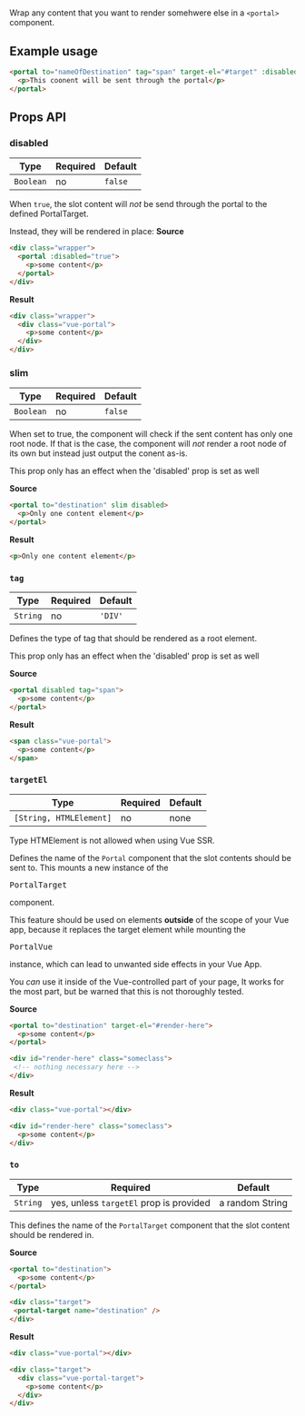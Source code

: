 # <portal>

Wrap any content that you want to render somehwere else in a `<portal>` component.

## Example usage

```html
<portal to="nameOfDestination" tag="span" target-el="#target" :disabled="isDisabled">
  <p>This coonent will be sent through the portal</p>
</portal>
```

## Props API

### disabled

|Type|Required|Default|
|----|--------|-------|
|`Boolean`|no|`false`|

When `true`, the slot content will *not* be send through the portal to the defined PortalTarget.

Instead, they will be rendered in place:
**Source**
```html
<div class="wrapper">
  <portal :disabled="true">
    <p>some content</p>
  </portal>
</div>
```
**Result**
```html
<div class="wrapper">
  <div class="vue-portal">
    <p>some content</p>
  </div>
</div>
```

### slim

|Type|Required|Default|
|----|--------|-------|
|`Boolean`|no|`false`|

When set to true, the component will check if the sent content has only one root node. If that is the case, the component will *not* render a root node of its own but instead just output the conent as-is.

<p class="warning">This prop only has an effect when the 'disabled' prop is set as well</p>

**Source**
```html
<portal to="destination" slim disabled>
  <p>Only one content element</p>
</portal>
```
**Result**
```html
<p>Only one content element</p>
```

### `tag`

|Type|Required|Default|
|----|--------|-------|
|`String`|no|`'DIV'`|

Defines the type of tag that should be rendered as a root element.

<p class="warning">This prop only has an effect when the 'disabled' prop is set as well</p>

**Source**
```html
<portal disabled tag="span">
  <p>some content</p>
</portal>
```
**Result**
```html
<span class="vue-portal">
  <p>some content</p>
</span>
```

### `targetEl`

|Type|Required|Default|
|----|--------|-------|
|`[String, HTMLElement]`|no|none|

<p class="info">
  Type HTMElement is not allowed when using Vue SSR.
</p>

Defines the name of the `Portal` component that the slot contents should be sent to. This mounts a new instance of the
<pre>PortalTarget</pre> component.

<p class="warning">
  This feature should be used on elements <strong>outside</strong> of the scope of your Vue app,
  because it replaces the target element while mounting the <pre>PortalVue</pre> instance, which can lead to unwanted
  side effects in your Vue App.

  You *can* use it inside of the Vue-controlled part of your page, It works for the most part, but be warned that this is not thoroughly tested.
</p>

<p class="warning">

</p>

**Source**
```html
<portal to="destination" target-el="#render-here">
  <p>some content</p>
</portal>

<div id="render-here" class="someclass">
 <!-- nothing necessary here -->
</div>

```
**Result**
```html
<div class="vue-portal"></div>

<div id="render-here" class="someclass">
  <p>some content</p>
</div>

```

### `to`
|Type|Required|Default|
|----|--------|-------|
|`String`|yes, unless `targetEl` prop is provided|a random String|

This defines the name of the `PortalTarget` component that the slot content should be rendered in.

**Source**
```html
<portal to="destination">
  <p>some content</p>
</portal>

<div class="target">
 <portal-target name="destination" />
</div>

```
**Result**
```html
<div class="vue-portal"></div>

<div class="target">
  <div class="vue-portal-target">
    <p>some content</p>
  </div>
</div>
```
